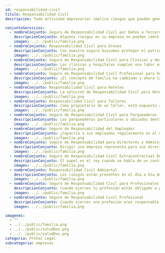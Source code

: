 ```yaml
---
id: responsabilidad-civil
titulo: Responsabilidad Civil
descripcion: Toda actividad empresarial implica riesgos que pueden generar daños a terceros, ya sea en personas o propiedades. Nuestro seguro de responsabilidad civil cubre a tu empresa ante reclamaciones por perjuicios derivados de las operaciones comerciales, garantizando protección financiera y asesoría legal en caso de demandas. Ofrecemos opciones personalizadas según el tipo de actividad que realices, desde seguros generales hasta coberturas especializadas en sectores como salud, construcción, manufactura o transporte. Además, nuestras pólizas incluyen responsabilidad civil patronal, contractual y extracontractual, protegiendo a tu negocio ante cualquier eventualidad que pueda afectar su estabilidad económica y reputación.

conjuntoServicios:
  - nombreConjunto: Seguro de Responsabilidad Civil por Daños a Terceros
    descripcionConjunto: Algunos riesgos en su empresa se pueden identificar, otros no son tan evidentes y pueden afectar su patrimonio, sobre todo cuando hay terceras personas involucradas. Si los imprevistos se salen de control, el Seguro de Responsabilidad Civil por Daños a Terceros de ​SURA responde por su tranquilidad.​Este seguro cubre los gastos de indemnización generados por daños materiales o lesiones personales ocasionados en el ejercicio de su actividad empresarial. De este modo, cuida su tranquilidad y la de su empresa de una manera tangible, protegiéndola si un evento desafortunado la pone en peligro. 
    imagen: ../../public/familia.png
  - nombreConjunto: Responsabilidad Civil para Drones
    descripcionConjunto: Con nuestro seguro buscamos proteger el patrimonio de nuestros clientes en el caso de que tus drones ocasionen daños materiales o lesiones personales a terceros en su operación. En la actualidad, este tipo de equipos está revolucionando por ejemplo la industria del cine, la agricultura y empresas de monitorio entre otras, las cuales vienen teniendo un exponencial crecimiento en la utilización de los drones en su cadena productiva, generando millones tanto es beneficios como ahorro en costos. Así mismo se ven expuestas a diversos riesgos que pueden afectar su patrimonio.
    imagen: ../../public/familia.png
  - nombreConjunto: Seguro ​de Responsabilidad Civil para ​Clínicas y Hospitales​
    descripcionConjunto: ​Las clínicas y hospitales cumplen una labor esencial en la sociedad son las responsables de velar por la vida de las personas y de brindarles bienestar y posibilidades de disfrutar cada día. En SURA somos conscientes de ello, por eso gestionamos sus riesgos con nuestro Seguro de Responsabilidad Civil para Clínicas y ​Hospitales. Con este, su entidad tiene la mejor protección cuando cause algún perjuicio por actos u omisiones en el ejercicio de la actividad médica.​
    imagen: ../../public/familia.png
  - nombreConjunto: Seguro de Responsabilidad Civil Profesional para Veterinarios
    descripcionConjunto: ¡El concepto de familia ha cambiado y ahora las mascotas juegan un papel más importante en nuestras vidas! En SURA somos conscientes de los riesgos a los que estás expuesto como médico, por eso contamos con el Seguro de Responsabilidad Civil Profesional para Veterinarios, con el que buscamos proteger tu patrimonio. Así podrás ejercer tu profesión con tranquilidad. 
    imagen: ../../public/familia.png
  - nombreConjunto: Responsabilidad Civil para Hoteles
    descripcionConjunto: La solución de Responsabilidad Civil para Hoteles, está diseñada para proteger su patrimonio en aquellos casos en los cuales resulte civilmente responsable. La póliza cuenta con un complemento de coberturas diseñadas a la medida de su actividad y orientadas a los riesgos a los que se enfrenta.
    imagen: ../../public/familia.png
  - nombreConjunto: Responsabilidad Civil para Talleres
    descripcionConjunto: Como propietario de un taller, está expuesto a una serie de riesgos en el momento de reparar los vehículos, ¿sabía que hechos como este pueden afectar su patrimonio?. Por esto, es necesario que proteja su negocio. Con el Seguro de Responsabilidad Civil para Talleres, SURA lo acompaña si ocurre algún incidente en su establecimiento, que afecte a otra persona o a uno de los vehículos que allí se encuentren.​
    imagen: ../../public/familia.png
  - nombreConjunto: Seguro de Responsabilidad Civil para ​Parqueaderos
    descripcionConjunto: Los parqueaderos particulares o ubicados dentro de centros comerciales, hospitales o en cualquier tipo de negocio, están expuestos a una serie de riesgos que pueden afectar su patrimonio. Si este es su caso, con SURA puede estar tranquilo. Con el Seguro de Responsabilidad Civil para Parqueaderos, está protegido en caso de que ocurra algún accidente​, que afecte a uno de los vehículos allí estacionados.​​​
    imagen: ../../public/familia.png
  - nombreConjunto: Seguro de Responsabilidad del Empleador
    descripcionConjunto: ​¿Capacita a sus empleados regularmente en el manejo de los equipos que usan para cumplir sus tareas?, ¿cuentan ellos con los elementos de protección personal que necesitan para trabajar de forma segura?, ¿cumplen las normas de seguridad laboral? Si respondió no a alguna de estas preguntas, es tiempo de que tome medidas. Con la afiliación y pago a una ARL, usted traslada una parte de su riesgo. Sin embargo, su patrimonio puede verse comprometido cuando un empleado sufra un accidente laboral por su culpa.​ Nosotros le brindamos el acompañamiento económico que requiere para su tranquilidad con el Seguro de Responsabilidad del Empleador.
    imagen: ../../public/familia.png
  - nombreConjunto: Seguro de Responsabilidad para Directores y Administradores
    descripcionConjunto: Dirigir una empresa representa para sus directivos y administradores la aceptación de grandes responsabilidades y funciones. Todas requieren asertividad para que los cambios que sean implementados orienten adecuadamente los objetivos que ha planteado la organización en pro de su crecimiento. Hay posibilidad de que se presenten errores durante la gestión administrativa de los líderes, lo que puede traer impactos negativos para su compañía o una de sus áreas, al punto de que algunas personas deban asumir consecuencias económicas o legales. ¿Cómo respaldarse ante estos riesgos sin poner en peligro su patrimonio? Con el Seguro de Responsabilidad Civil para Directivos y Administradores SURA, la gestión de quienes están a la cabeza de sus procesos siempre tendrá acompañamiento. Su empresa contará con nuestro respaldo para disminuir el perjuicio que puedan causar una decisión u otras acciones perpetuadas por sus dirigentes.
    imagen: ../../public/familia.png
  - nombreConjunto: Seguro de Responsabilidad ​Civil Extracontractual Derivada de Cumplimiento​
    descripcionConjunto: El papel es el rey cuando se habla de un contrato. Lo que está estipulado en este se debe cumplir para que las partes involucradas el contratante y el contratista— queden satisfechas. ¿Qué pasa si en la ejecución de un contrato se afecta a terceros? El Seguro de Responsabilidad Civil Extracontractual Derivada de Cumplimiento lo respalda cuando una persona sufra lesiones, fallezca o le causen daños materiales a consecuencia de cualquier actividad que su empresa esté ejecutando como parte de un contrato.
    imagen: ../../public/familia.png
  - nombreConjunto: Responsabilidad Civil Ambiental​
    descripcionConjunto: Los riesgos están presentes en el día a día de las empresas, aunque se realicen esfuerzos para evitarlos hay unos que no se pueden controlar, afectando no sólo el patrimonio de la compañía, sino también ocasionando daños a terceras personas.​​​ ¿Qué hacer si esto sucede? Si los imprevistos se le salen de control y ocurre un accidente donde ocasione daños a terceros, se está enfrentando a un caso de responsabilidad civil, donde está obligado a indemnizar los perjuicios ocasionados. Esto no solo pone en riesgo su patrimonio sino la reputación y el buen nombre que ha construido. En el desarrollo de su labor y según la razón comercial de su empresa, puede ocasionar daños por una contaminación accidental, aquella que se da en un único momento; o por una contaminación gradual, la cual se va dando paulatinamente hasta afectar tanto el medio ambiente como a terceras personas.
    imagen: ../../public/familia.png
  - nombreConjunto: Seguro de Responsabilidad Civil para Profesionales de la Salud​​​​​​​​
    descripcionConjunto: Cuando ejerces tu profesión estás obligado a preservar los derechos de tus pacientes como la vida, la salud, las buenas condiciones físicas o mentales y la integridad corporal. Cuando vulneras alguno de estos derechos, tu paciente o los afectados pueden reclamar una indemnización. Por esto en SURA hemos creado el Seguro de Responsabilidad Civil para Profesionales de la Salud, con el que buscamos proteger tu patrimonio. Así podrás ejercer tu profesión con tranquilidad.​​​​ ​​​ ​​​
    imagen: ../../public/familia.png
  - nombreConjunto: Seguro de Responsabilidad Civil Profesional
    descripcionConjunto: ​Cuando ejerces una profesión eres responsable por los daños que puedan sufrir los terceros como consecuencia de errores u omisiones que cometas en la prestación del servicio, sin importar la profesión que tengas.
    imagen: ../../public/familia.png

imagenes:
  - ""
  - ../../public/familia.png
  - ../../public/saludDos.png
  - ../../public/saludDos.png
categoria: Protec Legal
subcategoria: empresas
---
```

